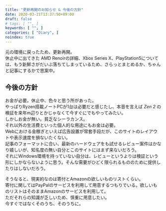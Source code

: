 ```yaml
---
title: "更新再開のお知らせ & 今後の方針"
date: 2020-03-21T13:37:50+09:00
draft: false
# tags: [ "", ]
keywords: [ "", ]
categories: [ "Diary", ]
noindex: true
---
```


元の環境に戻ったため、更新再開。  
休止中に出てきた AMD Renoirの詳細、Xbox Series X、PlayStation5については、もう新鮮さがだいぶ落ちてしまっているため、さらっとまとめるか、ちゃんと記事にするかで思案中。  

## 今後の方針
お金が必要。休止中、色々と思う所があった。  
やっぱり<span class="hide">Ryzen搭載</span>ノートPCが1台は必要だと感じたし、本音を言えば *Zen 2* の検証を来年m辺りとかじゃなくて今すぐにでもやってみたい。  
しかしお金が無い。貧乏なシーラカンス。  
それ以外の生活費といった個人的な用途にもお金は必要。  
Webにおける金稼ぎといえば広告設置が常套手段だが、このサイトのレイアウトや表示速度を損ないたくない。  
記事のフォーマットに合い、最新のハードウェアをも試せるレビュー案件はかなり嬉しいが、知名度の無い自分とこのサイトにはまず来ないだろう。   
それにWindows環境を持っていない自分は、レビューというよりは検証という形にしかならないように思う。そんな需要がひどく限られるもののために提供したりはしないだろう。  

そうなると、現実的なのは寄付とAmazonの欲しいものリストくらい。  
寄付に関してはPayPalのサービスを利用して用意するつもりでいる。欲しいものリストはそのままAmazonのサービスを利用して。  
ただそれらの知識が乏しいため、慎重に用意したい。  
今すぐではなくそのうち、そのうちに。  
